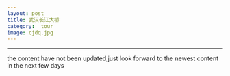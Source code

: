 ```yaml
---
layout: post
title: 武汉长江大桥
category:  tour
image: cjdq.jpg
---
```


---
 the content have not been updated,just look forward to the newest content in the next few days
